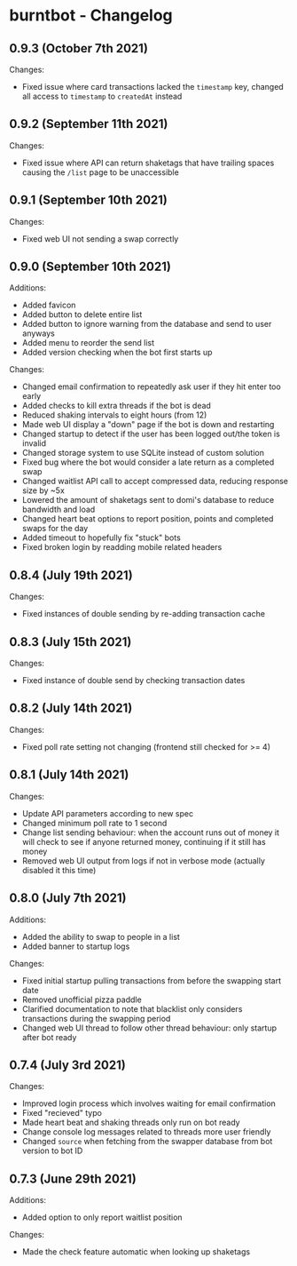 # burntbot - Changelog

## 0.9.3 (October 7th 2021)
Changes:
* Fixed issue where card transactions lacked the `timestamp` key, changed all access to `timestamp` to `createdAt` instead

## 0.9.2 (September 11th 2021)
Changes:
* Fixed issue where API can return shaketags that have trailing spaces causing the `/list` page to be unaccessible

## 0.9.1 (September 10th 2021)
Changes:
* Fixed web UI not sending a swap correctly

## 0.9.0 (September 10th 2021)
Additions:
* Added favicon
* Added button to delete entire list
* Added button to ignore warning from the database and send to user anyways
* Added menu to reorder the send list
* Added version checking when the bot first starts up

Changes:
* Changed email confirmation to repeatedly ask user if they hit enter too early
* Added checks to kill extra threads if the bot is dead
* Reduced shaking intervals to eight hours (from 12)
* Made web UI display a "down" page if the bot is down and restarting
* Changed startup to detect if the user has been logged out/the token is invalid
* Changed storage system to use SQLite instead of custom solution
* Fixed bug where the bot would consider a late return as a completed swap
* Changed waitlist API call to accept compressed data, reducing response size by ~5x
* Lowered the amount of shaketags sent to domi's database to reduce bandwidth and load
* Changed heart beat options to report position, points and completed swaps for the day
* Added timeout to hopefully fix "stuck" bots
* Fixed broken login by readding mobile related headers

## 0.8.4 (July 19th 2021)
Changes:
* Fixed instances of double sending by re-adding transaction cache

## 0.8.3 (July 15th 2021)
Changes:
* Fixed instance of double send by checking transaction dates

## 0.8.2 (July 14th 2021)
Changes:
* Fixed poll rate setting not changing (frontend still checked for >= 4)

## 0.8.1 (July 14th 2021)
Changes:
* Update API parameters according to new spec
* Changed minimum poll rate to 1 second
* Change list sending behaviour: when the account runs out of money it will check to see if anyone returned money, continuing if it still has money
* Removed web UI output from logs if not in verbose mode (actually disabled it this time)

## 0.8.0 (July 7th 2021)
Additions:
* Added the ability to swap to people in a list
* Added banner to startup logs

Changes:
* Fixed initial startup pulling transactions from before the swapping start date
* Removed unofficial pizza paddle
* Clarified documentation to note that blacklist only considers transactions during the swapping period
* Changed web UI thread to follow other thread behaviour: only startup after bot ready

## 0.7.4 (July 3rd 2021)
Changes:
* Improved login process which involves waiting for email confirmation
* Fixed "recieved" typo
* Made heart beat and shaking threads only run on bot ready
* Change console log messages related to threads more user friendly
* Changed `source` when fetching from the swapper database from bot version to bot ID

## 0.7.3 (June 29th 2021)
Additions:
* Added option to only report waitlist position

Changes:
* Made the check feature automatic when looking up shaketags
